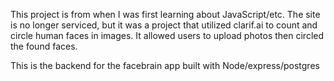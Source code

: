 This project is from when I was first learning about JavaScript/etc. The site is no longer serviced, but it was a project that utilized clarif.ai to count and circle human faces in images. It allowed users to upload photos then circled the found faces.

This is the backend for the facebrain app built with Node/express/postgres
